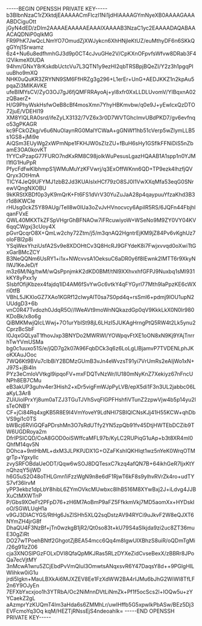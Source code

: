 -----BEGIN OPENSSH PRIVATE KEY-----
b3BlbnNzaC1rZXktdjEAAAAACmFlczI1Ni1jdHIAAAAGYmNyeXB0AAAAGAAAABDCiguOtt
jGyN4dED/zDIm2AAAAEAAAAAEAAAIXAAAAB3NzaC1yc2EAAAADAQABAAACAQDNiP0qIkMG
FR9PhK7JwQcLNmYO7OmudZjXWJykcn6XhHNjleKtUZ/euMthyDF6n6SKkQgGYnj1Srwamz
6z4+Nu6u8edfhmhGJ3d9p0CT4cJvuGHe2V/CpKXnOFpvfsWfvw8DRab3F4l2VikmeX0UDA
94hm/GNxY8rKskdbUctcVu7L3QTN1y9ezHI2qbTRSBpjBQeZI/Y2z3h1pgqPIuuBho9mXQ
NHK0uQuKR3ZRYNN9SM6FfHRZg3g296+L1erEr+UnG+AEDJKKZ1n2kpAu5pqaZi3MIKAVKE
ufeBIMYsCV/ZyO3OJ7gJ6fjQMFRRAyoAj+yl8xfr0XxLLDLUvomV/YIBqxnA02zQBaerZ+
H/G9PhyWskHsfwOeB8cBf4mosXmn7YhyHBKmvbw/q0e9J+yEwIcxQzDTO72juE/VDEHI19
XM8YlQLRA0srd/ifeZyLX3132/7VZ6x3r0D7WVTGhcImvUBdPKD7/gv6evfnqo53gPKAGR
kc9FCkOZkg/v6u6NuOlaynRG0MalYCWaA+gGNWf1hb51cVerp5wZlymLLB5s1GS8+jMi9e
AiQSm3EUyWg2xWPmNpe1FKHJW0sZIzZU+fBuH6sHy1GSflkFFNiDiS5nZbamE3OA0kovKT
1YYCxPzapG77FURO7ndKxRM8C98jolkWuPesusLgazHQAAB1A1spp1n0YJMI1flG1HuPpR
PfycFdfwKIbhmpS1jWMuMuYzKFVwrj/q3ExOffWKnn6QD+TP9ezk4lhzfjQVQryx3OtHmA
TlCY4JeQ9UFYMJ1zbB2Jd3KUAIslxHCf79zO8SJ0I1VwXXqMfa53eqG0SNrewVQngNXOBU
9kKRStXBDf0p3yK9mQrK+Ft6FS1dVrV30YuZuJaA28p4qaypuuYfzaKhd3B3r1d8iKWCle
rHUsg0ckZ5Y89AUg/Tell8w0IUa3oZvJvHVnocvcy6ApilR5RS/6JQFn44FbjhlqanFVxE
QWL40MKXTkZFSpVHgrGhBFNAOw7iFRcuwiyoW+WSeNo9M9ZY0VY04KV6qqCWgxj3cUoy4X
pGvrQcqrO8X+QmLw2chy72Ztm/j5/m3qnAQ2HgntrEjKM9jZ84Pv6vKghUz7oloFBI2p8i
YSqWexYhziUsfA2Sv9e8XDOHtCv3Q8HcRJ9GFYdeK8i7Fwjxvvqd0oXwiTtGxGarBMcZCY
B3NeQQNm6UsRY1+i1x+NWcvvsA1OeksuC6aDR0y6f8lEwnk2lMTT6r9XkyNIWJ1KeJeD/f
m3z6M/Ng/twM/wQsPpnjmkK2dKD0BMf/tNl9XXhvxhfGFPJ9Nuxbq1sMl931kKY8yPxx1y
SIsbfOfijKbzex4fajdq1lD4AM6fSvYwGc6vtkY4qFYGyrl77Mth9laPpzKE6cWXri0tfB
VBhL5JKXloGZ7XAo1KGRf12cIwyAlT0sa7S0pd4q+rsSml6+pdmj9lOU1upN2UUdgD3+6b
vnC0R47Tvdozh0JdqR5O//lWeAVt9moWnNQkazdGp0qV9KkkLkX0N0lr980KDoBk/x8o6g
QiBMKMwjQIcLWwj+7O1urYbISt98jL6LHzI5JUKAgHrngPtQ5RW4t2Lk5ynu2CprzBcSbF
I0JqxGQLyaT1fhovJxp3BNYDo2MWRWl/YOWpqvFtXE1oON8xN9Kj9YAjTnrrhTwYVmUSMa
bg0c1uuxo51S/e/jQD7g2k07A96FqbDCk3q6z6LoLgLlBjamvP7TVDENLphJKoKXAuJOoc
7WQ6Kt9BVu7cIbBiY2BDMzGUmB3vJn4eWvzsT91yi7VrUmRs2eAIjWo1xN+J97S+jBi4ln
PYz3eCmIoVVtkgl9ipqoFV+mxFDQTvNzWr/lU180mNyKnZ7Xekiyz67nFncUNPh8EB7CMu
eB3akUP3guhv4er3Hish2+xDr5vigFmWJpPyLVB/epX5di1F3n3UL2jabbc06LaKyL3Ar8
ZUiUioIPrxYj8um0aTZJ3TGuTJVhSvqFlGPFHshfiVTunZ2zpwVjw4b5p14yu2lsTeONBY
CF+jCi84Rq4xgKB5R8E9I4VmYoveY9LdNHI7SBIQlCNsKJj41H55KCW+qhDbVS9gi1c0TS
bWBcj6RViGQFaPDrshMn3O7sRdUTfy2YN5zpQb91fv45DtjHWTEbDCZib9TW6UGDRoya2m
DfrIPSICQD/CoA8GOD0oiSWffcaMFL97b/KyLC2RUPiqG1uAp+b3t8XR4mI0QhfM14qv5N
DOhca+9ntHbML+dxM3JLPKPJDX1G+OZaFKshIQKHlqt1wz5nYeK0WrqOTMgrTp+YgxylIc
zvySRFOBdaUeODT/Qqw6wSOJ8DQTesxC7kzq4afQN7B+64ikhGeR7IjxKtYnQhzqY5ijWD
h6G5uS2O48oTHLGmn1iFzzWgN9n8e6dF1RjwT6kF8s9ylhvRVrZk4ro+udTYS7vf36lrvM
yPP3ekbz1dpLbY8hibL6ZYmOVkcMUwbxc8IhB516M8XYwBxj2J+iLdvg4JJBXuCtMXWTnP
P/Gbs9XOeFt2PFpD76+zH6M7AoBmP9aFZ5FfkkmVkj7MD5aomXx+HYDskIoO/SGWLUqH1a
v9GJ3DIACYGS/RtHg6JsZlSHh5XLQ2sqDstzAV94RYCi9uJkvF2W8eQJXT6NYmZH4jrG8f
DhaQU4F3NzBf+jTn0wzkgB1jR2/Qt0so83t+kU79S4aSlkjda9zi2uc8ZT36muE30gZiRt
DO27wTPoehBNtf2GhgotZjBEA54mcc6Qq4m8IgwUIXBhzS8uiR/oQDmTgMi/26g91lzZ06
cja3XNOSlPGzFOLxDVI8QfaQpMKJRas5RLzDYXeZidCvseBexX/zBBRr8JPoQa7ecVjtMY
3nMcwA1wru5ZCjEbdPvVmQIul3OmwtsANqxsvR6Y47DaqsY8d++9PGlgHILWlihkw0iG1u
jrdi5lgkn+MauLBXkAi6MJXZEV8Ee1FzXdWW2BA4rIJMu6bJhG2WiWl8TfLF2n6Y9OJyEn
7EFXbYxcxjoo1h3YTRbA/Oc2NiMnnDVtLiNmZk+Pf1f5ocScs2l+IOQw5u+zYYCaekZ2gL
aAzmprYzKUQmT4Im3aHda6s6ZMMhLr/uwIHffb5G5xpwlkPbASw/BEz5Dj3EVFcmoYq3Oq
kqM/HEZTjRNssEjS4ndeoahlk=
-----END OPENSSH PRIVATE KEY-----
